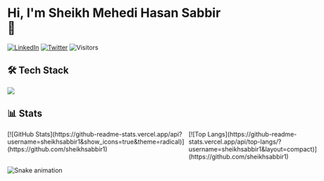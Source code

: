 # Hi, I'm Sheikh Mehedi Hasan Sabbir 👋

[![LinkedIn](https://img.shields.io/badge/LinkedIn-0077B5?style=for-the-badge&logo=linkedin&logoColor=white)](https://linkedin.com/in/yourusername)
[![Twitter](https://img.shields.io/badge/Twitter-1DA1F2?style=for-the-badge&logo=twitter&logoColor=white)](https://twitter.com/yourusername)
![Visitors](https://visitor-badge.glitch.me/badge?page_id=sheikhsabbir1.sheikhsabbir1)

## 🛠️ Tech Stack
<img src="https://skillicons.dev/icons?i=react,nodejs,python,git,aws" />

## 📊 Stats

<div style="display: flex; gap: 10px;">
  <div>
    [![GitHub Stats](https://github-readme-stats.vercel.app/api?username=sheikhsabbir1&show_icons=true&theme=radical)](https://github.com/sheikhsabbir1)
  </div>
  <div>
    [![Top Langs](https://github-readme-stats.vercel.app/api/top-langs/?username=sheikhsabbir1&layout=compact)](https://github.com/sheikhsabbir1)
  </div>
</div>

![Snake animation](https://github.com/sheikhsabbir1/sheikhsabbir1/blob/output/github-contribution-grid-snake.svg)
